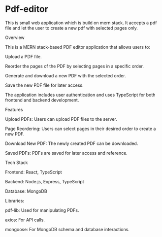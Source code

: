 # Pdf-editor
This is small web application which is build on mern stack. It accepts a pdf file and let the user to create a new pdf with selected pages only.

Overview

This is a MERN stack-based PDF editor application that allows users to:

Upload a PDF file.

Reorder the pages of the PDF by selecting pages in a specific order.

Generate and download a new PDF with the selected order.

Save the new PDF file for later access.

The application includes user authentication and uses TypeScript for both frontend and backend development.

Features

Upload PDFs: Users can upload PDF files to the server.

Page Reordering: Users can select pages in their desired order to create a new PDF.

Download New PDF: The newly created PDF can be downloaded.

Saved PDFs: PDFs are saved for later access and reference.

Tech Stack

Frontend: React, TypeScript

Backend: Node.js, Express, TypeScript

Database: MongoDB

Libraries:

pdf-lib: Used for manipulating PDFs.

axios: For API calls.

mongoose: For MongoDB schema and database interactions.
